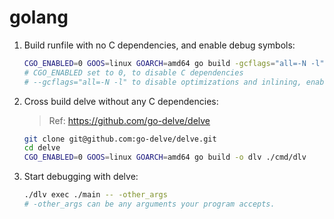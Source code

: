 # golang

1. Build runfile with no C dependencies, and enable debug symbols:

   ```bash
   CGO_ENABLED=0 GOOS=linux GOARCH=amd64 go build -gcflags="all=-N -l" -o main main.go
   # CGO_ENABLED set to 0, to disable C dependencies
   # --gcflags="all=-N -l" to disable optimizations and inlining, enabling debugging.
   ```

2. Cross build delve without any C dependencies:

   > Ref: <https://github.com/go-delve/delve>

   ```bash
   git clone git@github.com:go-delve/delve.git
   cd delve
   CGO_ENABLED=0 GOOS=linux GOARCH=amd64 go build -o dlv ./cmd/dlv
   ```

3. Start debugging with delve:

   ```bash
   ./dlv exec ./main -- -other_args
   # -other_args can be any arguments your program accepts.
   ```
